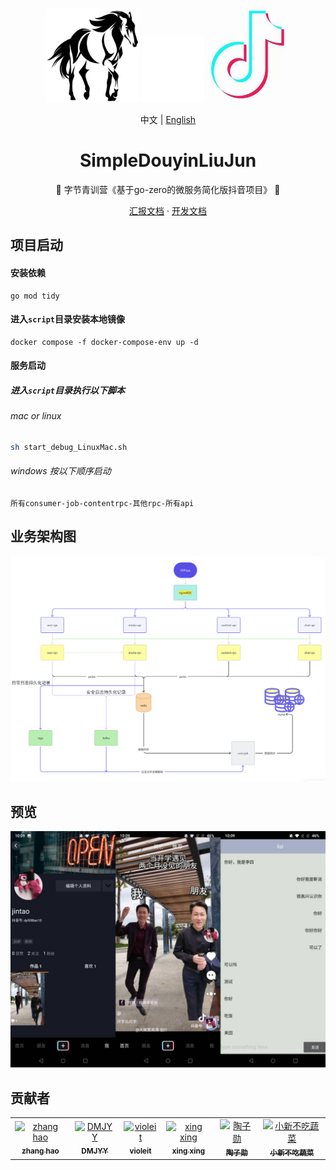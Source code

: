 
<div align="center" >
  <span>
    <img src="./desc/horse.PNG" width="150" alt="winner">
  </span>
  <span>
    <img src="./desc/blank.jpg" width="100" alt="">
  </span>
  <span>
    <img src="./desc/douyin.jpg" width="135" alt="douyin">
  </span>
</div>

<div align="center">
</div>

<div align="center">

中文 | [English](desc/README_EN.md)
</div>
<div align="center">

# SimpleDouyinLiuJun

🎉 字节青训营《基于go-zero的微服务简化版抖音项目》 🎉

</div>

<p align="center">
  <a href="https://k4rily1dmm.feishu.cn/docx/FlSedmvbxoDPaux8b2rcv9HNnCf" target='_blank'>汇报文档</a>
  ·
  <a href="https://k4rily1dmm.feishu.cn/docx/I2q8dVSY4oIXOTxOd6PcSJLYnIg">开发文档</a>
</p>


## 项目启动

#### 安装依赖

```
go mod tidy
```

#### 进入`script`目录安装本地镜像

```
docker compose -f docker-compose-env up -d
```

#### 服务启动

##### 进入`script`目录执行以下脚本

###### mac or linux

```bash
sh start_debug_LinuxMac.sh
```

###### windows 按以下顺序启动

```
所有consumer-job-contentrpc-其他rpc-所有api
```

## 业务架构图

![img.png](desc/img.png)

## 预览
![img.png](desc/preview.jpg)

## 贡献者

<table>
  <tbody>
        <tr>
          <td align="center">
            <a href="https://github.com/shazi4399">
              <img
                src="https://avatars.githubusercontent.com/u/25169930?v=4"
                width="100px;"
                alt="zhang hao"
              />
              <br />
              <sub>
                <b>zhang hao</b>
              </sub>
            </a>
          </td>
          <td align="center">
            <a href="https://github.com/DMJYY">
              <img
                src="https://avatars.githubusercontent.com/u/43092211?v=4"
                width="100px;"
                alt="DMJYY"
              />
              <br />
              <sub>
                <b>DMJYY</b>
              </sub>
            </a>
          </td>
            <td align="center">
            <a href="https://github.com/violeit">
              <img
                src="https://avatars.githubusercontent.com/u/117014588?v=4"
                width="100px;"
                alt="violeit"
              />
              <br />
              <sub>
                <b>violeit</b>
              </sub>
            </a>
          </td>
          </td>
            <td align="center">
            <a href="https://github.com/xingxing2064989403">
              <img
                src="https://avatars.githubusercontent.com/u/106024593?v=4"
                width="100px;"
                alt="xing xing"
              />
              <br />
              <sub>
                <b>xing xing</b>
              </sub>
            </a>
          </td>
   <td align="center">
            <a href="https://github.com/taozixun">
              <img
                src="https://avatars.githubusercontent.com/u/115691516?v=4"
                width="100px;"
                alt="陶子勋"
              />
              <br />
              <sub>
                <b>陶子勋</b>
              </sub>
            </a>
          </td>
   <td align="center">
            <a href="https://github.com/liuwqTech">
              <img
                src="https://avatars.githubusercontent.com/u/62018005?v=4"
                width="100px;"
                alt="小新不吃蔬菜"
              />
              <br />
              <sub>
                <b>小新不吃蔬菜</b>
              </sub>
            </a>
          </td>
</tr>
</tbody>

</table>


